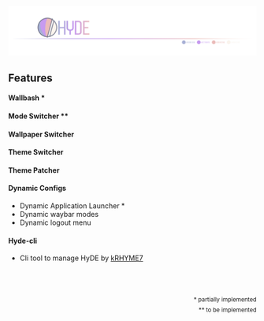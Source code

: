 <p align="center">
  <img src="https://raw.githubusercontent.com/prasanthrangan/hyprdots/main/Source/assets/hyde_banner.png">
</p>

## Features

#### Wallbash *
#### Mode Switcher **
#### Wallpaper Switcher
#### Theme Switcher
#### Theme Patcher
#### Dynamic Configs
- Dynamic Application Launcher *
- Dynamic waybar modes
- Dynamic logout menu
#### Hyde-cli
- Cli tool to manage HyDE by [kRHYME7](https://github.com/kRHYME7/Hyprdots-ctl)

<br><br><div align = right><sub>* partially implemented<br>** to be implemented<sub/><div/>